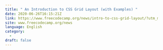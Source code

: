 ```yaml
---
title: " An Introduction to CSS Grid Layout (with Examples) "
date: 2020-06-26T16:15:21Z
link: https://www.freecodecamp.org/news/intro-to-css-grid-layout/?utm_medium=RSS&utm_source=news.12bit.vn
site: www.freecodecamp.org/news
language: English
category:
  -   
draft: false
---
```

